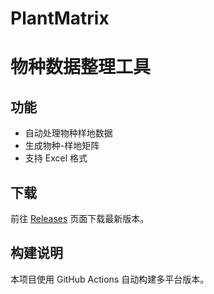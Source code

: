 # PlantMatrix
# 物种数据整理工具

## 功能
- 自动处理物种样地数据
- 生成物种-样地矩阵
- 支持 Excel 格式

## 下载
前往 [Releases](https://github.com/你的用户名/你的仓库/releases) 页面下载最新版本。

## 构建说明
本项目使用 GitHub Actions 自动构建多平台版本。
